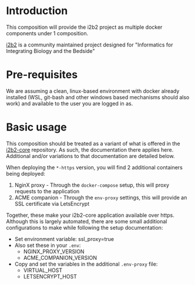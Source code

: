 
# Introduction
This composition will provide the i2b2 project as multiple docker components under 1 composition.

[i2b2](https://www.i2b2.org/) is a community maintained project designed for "Informatics for Integrating Biology and the Bedside"

# Pre-requisites
We are assuming a clean, linux-based environment with docker already installed (WSL, git-bash and other windows based mechanisms should also work) and available to the user you are logged in as.

# Basic usage
This composition should be treated as a variant of what is offered in the [i2b2-core](https://github.com/dzl-dm/i2b2-core) repository. As such, the documentation there applies here. Additional and/or variations to that documentation are detailed below.

When deploying the `*-https` version, you will find 2 additional containers being deployed:
1. NginX proxy - Through the `docker-compose` setup, this will proxy requests to the application
1. ACME companion - Through the `env-proxy` settings, this will provide an SSL certificate via LetsEncrypt

Together, these make your i2b2-core application available over https. Although this is largely automated, there are some small additional configurations to make while following the setup documentation:
* Set environment variable: ssl_proxy=true
* Also set these in your `.env`:
    * NGINX_PROXY_VERSION
    * ACME_COMPANION_VERSION
* Copy and set the variables in the additional `.env-proxy` file:
    * VIRTUAL_HOST
    * LETSENCRYPT_HOST
